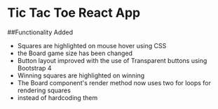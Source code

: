 # Tic Tac Toe React App

##Functionality Added
* Squares are highlighted on mouse hover using CSS
* the Board game size has been changed
* Button layout improved with the use of Transparent buttons using Bootstrap 4
* Winning squares are highlighted on winning
* The Board component's render method now uses two for loops for rendering squares
* instead of hardcoding them
